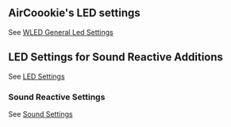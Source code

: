 
## AirCoookie's LED settings
See [WLED General Led Settings](https://github.com/aircoookie/WLED/wiki/Settings#led-settings)

## LED Settings for Sound Reactive Additions

See [LED Settings](https://github.com/atuline/WLED/wiki/LED-Preferences)

### Sound Reactive Settings

See [Sound Settings](https://github.com/atuline/WLED/wiki/Sound-Settings)

